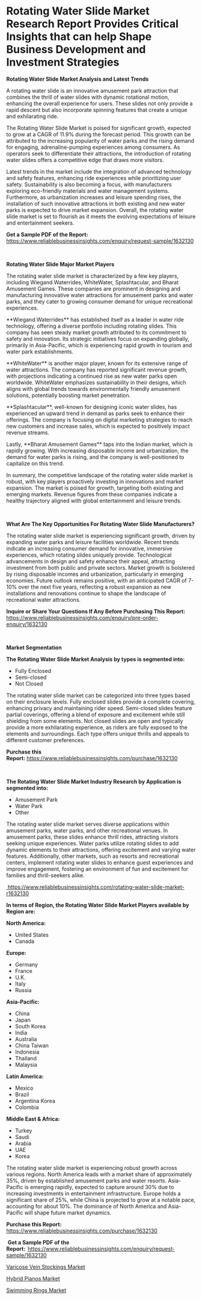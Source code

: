 <p><h1>Rotating Water Slide Market Research Report Provides Critical Insights that can help Shape Business Development and Investment Strategies</h1></p><p><strong>Rotating Water Slide Market Analysis and Latest Trends</strong></p>
<p><p>A rotating water slide is an innovative amusement park attraction that combines the thrill of water slides with dynamic rotational motion, enhancing the overall experience for users. These slides not only provide a rapid descent but also incorporate spinning features that create a unique and exhilarating ride. </p><p>The Rotating Water Slide Market is poised for significant growth, expected to grow at a CAGR of 11.9% during the forecast period. This growth can be attributed to the increasing popularity of water parks and the rising demand for engaging, adrenaline-pumping experiences among consumers. As operators seek to differentiate their attractions, the introduction of rotating water slides offers a competitive edge that draws more visitors.</p><p>Latest trends in the market include the integration of advanced technology and safety features, enhancing ride experiences while prioritizing user safety. Sustainability is also becoming a focus, with manufacturers exploring eco-friendly materials and water management systems. Furthermore, as urbanization increases and leisure spending rises, the installation of such innovative attractions in both existing and new water parks is expected to drive market expansion. Overall, the rotating water slide market is set to flourish as it meets the evolving expectations of leisure and entertainment seekers.</p></p>
<p><strong>Get a Sample PDF of the Report:&nbsp;</strong> <a href="https://www.reliablebusinessinsights.com/enquiry/request-sample/1632130?utm_campaign=1877&utm_medium=2&utm_source=Github&utm_content=ia&utm_term=08022025&utm_id=rotating-water-slide">https://www.reliablebusinessinsights.com/enquiry/request-sample/1632130</a></p>
<p>&nbsp;</p>
<p><strong>Rotating Water Slide Major Market Players</strong></p>
<p><p>The rotating water slide market is characterized by a few key players, including Wiegand.Waterrides, WhiteWater, Splashtacular, and Bharat Amusement Games. These companies are prominent in designing and manufacturing innovative water attractions for amusement parks and water parks, and they cater to growing consumer demand for unique recreational experiences.</p><p>**Wiegand.Waterrides** has established itself as a leader in water ride technology, offering a diverse portfolio including rotating slides. This company has seen steady market growth attributed to its commitment to safety and innovation. Its strategic initiatives focus on expanding globally, primarily in Asia-Pacific, which is experiencing rapid growth in tourism and water park establishments.</p><p>**WhiteWater** is another major player, known for its extensive range of water attractions. The company has reported significant revenue growth, with projections indicating a continued rise as new water parks open worldwide. WhiteWater emphasizes sustainability in their designs, which aligns with global trends towards environmentally friendly amusement solutions, potentially boosting market penetration.</p><p>**Splashtacular**, well-known for designing iconic water slides, has experienced an upward trend in demand as parks seek to enhance their offerings. The company is focusing on digital marketing strategies to reach new customers and increase sales, which is expected to positively impact revenue streams.</p><p>Lastly, **Bharat Amusement Games** taps into the Indian market, which is rapidly growing. With increasing disposable income and urbanization, the demand for water parks is rising, and the company is well-positioned to capitalize on this trend.</p><p>In summary, the competitive landscape of the rotating water slide market is robust, with key players proactively investing in innovations and market expansion. The market is poised for growth, targeting both existing and emerging markets. Revenue figures from these companies indicate a healthy trajectory aligned with global entertainment and leisure trends.</p></p>
<p>&nbsp;</p>
<p><strong>What Are The Key Opportunities For Rotating Water Slide Manufacturers?</strong></p>
<p><p>The rotating water slide market is experiencing significant growth, driven by expanding water parks and leisure facilities worldwide. Recent trends indicate an increasing consumer demand for innovative, immersive experiences, which rotating slides uniquely provide. Technological advancements in design and safety enhance their appeal, attracting investment from both public and private sectors. Market growth is bolstered by rising disposable incomes and urbanization, particularly in emerging economies. Future outlook remains positive, with an anticipated CAGR of 7-10% over the next five years, reflecting a robust expansion as new installations and renovations continue to shape the landscape of recreational water attractions.</p></p>
<p><strong>Inquire or Share Your Questions If Any Before Purchasing This Report:</strong> <a href="https://www.reliablebusinessinsights.com/enquiry/pre-order-enquiry/1632130?utm_campaign=1877&utm_medium=2&utm_source=Github&utm_content=ia&utm_term=08022025&utm_id=rotating-water-slide">https://www.reliablebusinessinsights.com/enquiry/pre-order-enquiry/1632130</a></p>
<p>&nbsp;</p>
<p><strong>Market Segmentation</strong></p>
<p><strong>The Rotating Water Slide Market Analysis by types is segmented into:</strong></p>
<p><ul><li>Fully Enclosed</li><li>Semi-closed</li><li>Not Closed</li></ul></p>
<p><p>The rotating water slide market can be categorized into three types based on their enclosure levels. Fully enclosed slides provide a complete covering, enhancing privacy and maintaining rider speed. Semi-closed slides feature partial coverings, offering a blend of exposure and excitement while still shielding from some elements. Not closed slides are open and typically provide a more exhilarating experience, as riders are fully exposed to the elements and surroundings. Each type offers unique thrills and appeals to different customer preferences.</p></p>
<p><strong>Purchase this Report:&nbsp;</strong><a href="https://www.reliablebusinessinsights.com/purchase/1632130?utm_campaign=1877&utm_medium=2&utm_source=Github&utm_content=ia&utm_term=08022025&utm_id=rotating-water-slide">https://www.reliablebusinessinsights.com/purchase/1632130</a></p>
<p>&nbsp;</p>
<p><strong>The Rotating Water Slide Market Industry Research by Application is segmented into:</strong></p>
<p><ul><li>Amusement Park</li><li>Water Park</li><li>Other</li></ul></p>
<p><p>The rotating water slide market serves diverse applications within amusement parks, water parks, and other recreational venues. In amusement parks, these slides enhance thrill rides, attracting visitors seeking unique experiences. Water parks utilize rotating slides to add dynamic elements to their attractions, offering excitement and varying water features. Additionally, other markets, such as resorts and recreational centers, implement rotating water slides to enhance guest experiences and improve engagement, fostering an environment of fun and excitement for families and thrill-seekers alike.</p></p>
<p><a href="https://www.reliablebusinessinsights.com/rotating-water-slide-market-r1632130?utm_campaign=1877&utm_medium=2&utm_source=Github&utm_content=ia&utm_term=08022025&utm_id=rotating-water-slide">&nbsp;https://www.reliablebusinessinsights.com/rotating-water-slide-market-r1632130</a></p>
<p><strong>In terms of Region, the Rotating Water Slide Market Players available by Region are:</strong></p>
<p>
    <p> <strong> North America: </strong>
        <ul>
            <li>United States</li>
            <li>Canada</li>
        </ul>
        </p> 
    <p> <strong> Europe: </strong>
        <ul>
            <li>Germany</li>
            <li>France</li>
            <li>U.K.</li>
            <li>Italy</li>
            <li>Russia</li>
        </ul>
        </p> 
    <p> <strong> Asia-Pacific: </strong>
        <ul>
            <li>China</li>
            <li>Japan</li>
            <li>South Korea</li>
            <li>India</li>
            <li>Australia</li>
            <li>China Taiwan</li>
            <li>Indonesia</li>
            <li>Thailand</li>
            <li>Malaysia</li>
        </ul>
        </p> 
    <p> <strong> Latin America: </strong>
        <ul>
            <li>Mexico</li>
            <li>Brazil</li>
            <li>Argentina Korea</li>
            <li>Colombia</li>
        </ul>
        </p> 
    <p> <strong> Middle East & Africa: </strong>
        <ul>
            <li>Turkey</li>
            <li>Saudi</li>
            <li>Arabia</li>
            <li>UAE</li>
            <li>Korea</li>
        </ul>
    </p>
    </p>
<p><p>The rotating water slide market is experiencing robust growth across various regions. North America leads with a market share of approximately 35%, driven by established amusement parks and water resorts. Asia-Pacific is emerging rapidly, expected to capture around 30% due to increasing investments in entertainment infrastructure. Europe holds a significant share of 25%, while China is projected to grow at a notable pace, accounting for about 10%. The dominance of North America and Asia-Pacific will shape future market dynamics.</p></p>
<p><strong>Purchase this Report: </strong><a href="https://www.reliablebusinessinsights.com/purchase/1632130?utm_campaign=1877&utm_medium=2&utm_source=Github&utm_content=ia&utm_term=08022025&utm_id=rotating-water-slide">https://www.reliablebusinessinsights.com/purchase/1632130</a></p>
<p>&nbsp;<strong>Get a Sample PDF of the Report:&nbsp;&nbsp;</strong><a href="https://www.reliablebusinessinsights.com/enquiry/request-sample/1632130?utm_campaign=1877&utm_medium=2&utm_source=Github&utm_content=ia&utm_term=08022025&utm_id=rotating-water-slide">https://www.reliablebusinessinsights.com/enquiry/request-sample/1632130</a></p>
<p><strong></strong></p>
<p><p><a href="https://github.com/msiyahhonzo46/Market-Research-Report-List-1/blob/main/varicose-vein-stockings-market.md?utm_campaign=1877&utm_medium=2&utm_source=Github&utm_content=ia&utm_term=08022025&utm_id=rotating-water-slide">Varicose Vein Stockings Market</a></p><p><a href="https://github.com/tapandtarxo/Market-Research-Report-List-1/blob/main/hybrid-pianos-market.md?utm_campaign=1877&utm_medium=2&utm_source=Github&utm_content=ia&utm_term=08022025&utm_id=rotating-water-slide">Hybrid Pianos Market</a></p><p><a href="https://github.com/elizabethdagraca/Market-Research-Report-List-5/blob/main/swimming-rings-market.md?utm_campaign=1877&utm_medium=2&utm_source=Github&utm_content=ia&utm_term=08022025&utm_id=rotating-water-slide">Swimming Rings Market</a></p></p>